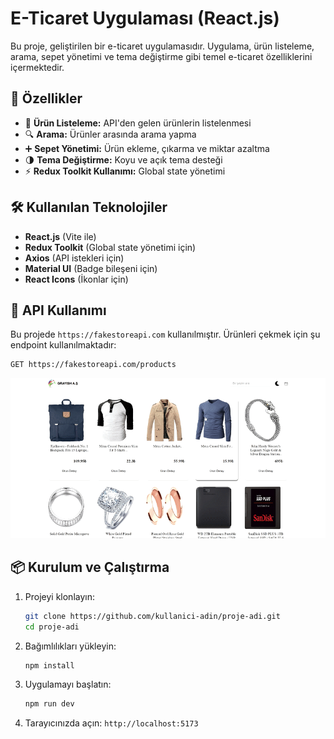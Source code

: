 # E-Ticaret Uygulaması (React.js)

Bu proje, geliştirilen bir e-ticaret uygulamasıdır. Uygulama, ürün listeleme, arama, sepet yönetimi ve tema değiştirme gibi temel e-ticaret özelliklerini içermektedir.

## 🚀 Özellikler
- 🛒 **Ürün Listeleme:** API'den gelen ürünlerin listelenmesi
- 🔍 **Arama:** Ürünler arasında arama yapma
- ➕ **Sepet Yönetimi:** Ürün ekleme, çıkarma ve miktar azaltma
- 🌗 **Tema Değiştirme:** Koyu ve açık tema desteği
- ⚡ **Redux Toolkit Kullanımı:** Global state yönetimi

## 🛠️ Kullanılan Teknolojiler
- **React.js** (Vite ile)
- **Redux Toolkit** (Global state yönetimi için)
- **Axios** (API istekleri için)
- **Material UI** (Badge bileşeni için)
- **React Icons** (İkonlar için)

## 📝 API Kullanımı
Bu projede `https://fakestoreapi.com` kullanılmıştır. Ürünleri çekmek için şu endpoint kullanılmaktadır:
```sh
GET https://fakestoreapi.com/products
```

![image](./src/images/grayish.gif)

## 📦 Kurulum ve Çalıştırma
1. Projeyi klonlayın:
   ```sh
   git clone https://github.com/kullanici-adin/proje-adi.git
   cd proje-adi
   ```
2. Bağımlılıkları yükleyin:
   ```sh
   npm install
   ```
3. Uygulamayı başlatın:
   ```sh
   npm run dev
   ```
4. Tarayıcınızda açın: `http://localhost:5173`
